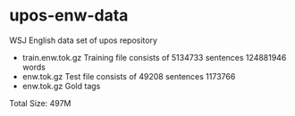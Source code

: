 upos-enw-data
============

WSJ English data set of upos repository

- train.enw.tok.gz  Training file consists of 5134733 sentences 124881946 words
- enw.tok.gz  Test file consists of 49208 sentences 1173766
- enw.tok.gz  Gold tags

Total Size: 497M
